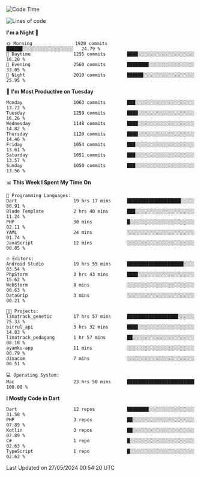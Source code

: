 <!--START_SECTION:waka-->
![Code Time](http://img.shields.io/badge/Code%20Time-540%20hrs%2013%20mins-blue)

![Lines of code](https://img.shields.io/badge/From%20Hello%20World%20I%27ve%20Written-2.2%20million%20lines%20of%20code-blue)

**I'm a Night 🦉** 

```text
🌞 Morning                1920 commits        ██████░░░░░░░░░░░░░░░░░░░   24.79 % 
🌆 Daytime                1255 commits        ████░░░░░░░░░░░░░░░░░░░░░   16.20 % 
🌃 Evening                2560 commits        ████████░░░░░░░░░░░░░░░░░   33.05 % 
🌙 Night                  2010 commits        ██████░░░░░░░░░░░░░░░░░░░   25.95 % 
```
📅 **I'm Most Productive on Tuesday** 

```text
Monday                   1063 commits        ███░░░░░░░░░░░░░░░░░░░░░░   13.72 % 
Tuesday                  1259 commits        ████░░░░░░░░░░░░░░░░░░░░░   16.26 % 
Wednesday                1148 commits        ████░░░░░░░░░░░░░░░░░░░░░   14.82 % 
Thursday                 1120 commits        ████░░░░░░░░░░░░░░░░░░░░░   14.46 % 
Friday                   1054 commits        ███░░░░░░░░░░░░░░░░░░░░░░   13.61 % 
Saturday                 1051 commits        ███░░░░░░░░░░░░░░░░░░░░░░   13.57 % 
Sunday                   1050 commits        ███░░░░░░░░░░░░░░░░░░░░░░   13.56 % 
```


📊 **This Week I Spent My Time On** 

```text
💬 Programming Languages: 
Dart                     19 hrs 17 mins      ████████████████████░░░░░   80.91 % 
Blade Template           2 hrs 40 mins       ███░░░░░░░░░░░░░░░░░░░░░░   11.24 % 
PHP                      30 mins             █░░░░░░░░░░░░░░░░░░░░░░░░   02.11 % 
YAML                     24 mins             ░░░░░░░░░░░░░░░░░░░░░░░░░   01.74 % 
JavaScript               12 mins             ░░░░░░░░░░░░░░░░░░░░░░░░░   00.85 % 

🔥 Editors: 
Android Studio           19 hrs 55 mins      █████████████████████░░░░   83.54 % 
PhpStorm                 3 hrs 43 mins       ████░░░░░░░░░░░░░░░░░░░░░   15.62 % 
WebStorm                 8 mins              ░░░░░░░░░░░░░░░░░░░░░░░░░   00.63 % 
DataGrip                 3 mins              ░░░░░░░░░░░░░░░░░░░░░░░░░   00.21 % 

🐱‍💻 Projects: 
limatrack_genetic        17 hrs 57 mins      ███████████████████░░░░░░   75.33 % 
birrul_api               3 hrs 32 mins       ████░░░░░░░░░░░░░░░░░░░░░   14.83 % 
limatrack_pedagang       1 hr 57 mins        ██░░░░░░░░░░░░░░░░░░░░░░░   08.18 % 
ayamku-app               11 mins             ░░░░░░░░░░░░░░░░░░░░░░░░░   00.79 % 
dinacom                  7 mins              ░░░░░░░░░░░░░░░░░░░░░░░░░   00.51 % 

💻 Operating System: 
Mac                      23 hrs 50 mins      █████████████████████████   100.00 % 
```

**I Mostly Code in Dart** 

```text
Dart                     12 repos            ████████░░░░░░░░░░░░░░░░░   31.58 % 
PHP                      3 repos             ██░░░░░░░░░░░░░░░░░░░░░░░   07.89 % 
Kotlin                   3 repos             ██░░░░░░░░░░░░░░░░░░░░░░░   07.89 % 
C#                       1 repo              █░░░░░░░░░░░░░░░░░░░░░░░░   02.63 % 
TypeScript               1 repo              █░░░░░░░░░░░░░░░░░░░░░░░░   02.63 % 
```




 Last Updated on 27/05/2024 00:54:20 UTC
<!--END_SECTION:waka-->
